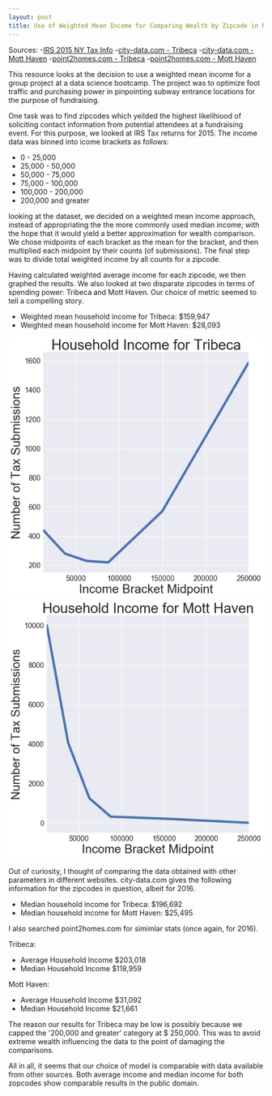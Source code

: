 ```yaml
---
layout: post
title: Use of Weighted Mean Income for Comparing Wealth by Zipcode in NYC (and comarisons with other publicly available metrics)
---
```

Sources:
-[IRS 2015 NY Tax Info](https://www.irs.gov/statistics/soi-tax-stats-individual-income-tax-statistics-2015-zip-code-data-soi)
-[city-data.com - Tribeca](http://www.city-data.com/neighborhood/Tribeca-New-York-NY.html)
-[city-data.com - Mott Haven](http://www.city-data.com/neighborhood/Mott-Haven-Bronx-NY.html)
-[point2homes.com - Tribeca](https://www.point2homes.com/US/Neighborhood/NY/Manhattan/TriBeCa-Demographics.html)
-[point2homes.com - Mott Haven](https://www.point2homes.com/US/Neighborhood/NY/Bronx/Mott-Haven-Demographics.html)

This resource looks at the decision to use a weighted mean income for a group project at a data science bootcamp. The project was to optimize foot traffic and purchasing power in pinpointing subway entrance locations for the purpose of fundraising.

One task was to find zipcodes which yeilded the highest likelihiood of soliciting contact information from potential attendees at a fundraising event. For this purpose, we looked at IRS Tax returns for 2015. The income data was binned into icome brackets as follows:

- 0 - 25,000
- 25,000 - 50,000
- 50,000 - 75,000
- 75,000 - 100,000
- 100,000 - 200,000
- 200,000 and greater

looking at the dataset, we decided on a weighted mean income approach, instead of appropriating the the more commonly used median income; with the hope that it would yield a better approximation for wealth comparison. We chose midpoints of each bracket as the mean for the bracket, and then multiplied each midpoint by their counts (of submissions). The final step was to divide total weighted income by all counts for a zipcode.

Having calculated weighted average income for each zipcode, we then graphed the results. We also looked at two disparate zipcodes in terms of spending power: Tribeca and Mott Haven. Our choice of metric seemed to tell a compelling story.

- Weighted mean household income for Tribeca:   $159,947
- Weighted mean household income for Mott Haven: $28,093

![Tribeca Tax Submisisons by Income Bracket](../images/Tribeca_Income.png?raw=true)
![Mott Haven Tax Submisisons by Income Bracket](../images/Mott_Haven_Income.png?raw=true)

Out of curiosity, I thought of comparing the data obtained with other parameters in different websites. city-data.com gives the following information for the zipcodes in question, albeit for 2016.

- Median household income for Tribeca: $196,692
- Median household income for Mott Haven: $25,495

I also searched point2homes.com for simimlar stats (once again, for 2016).

Tribeca:
- Average Household Income $203,018
- Median Household Income  $118,959

Mott Haven:
- Average Household Income $31,092
- Median Household Income  $21,661

The reason our results for Tribeca may be low is possibly because we capped the '200,000 and greater' category  at $ 250,000. This was to avoid extreme wealth influencing the data to the point of damaging the comparisons. 

All in all, it seems that our choice of model is comparable with data available from other sources. Both average income and median income for both zopcodes show comparable results in the public domain. 